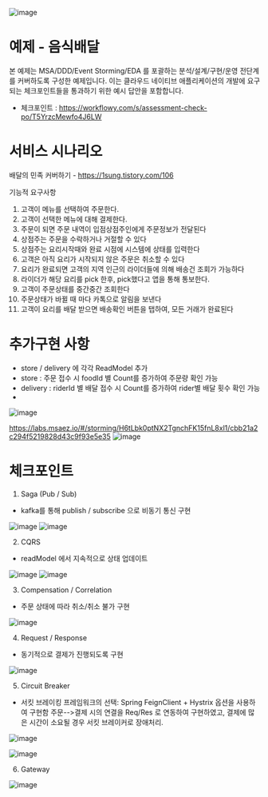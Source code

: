 ![image](https://user-images.githubusercontent.com/487999/79708354-29074a80-82fa-11ea-80df-0db3962fb453.png)

# 예제 - 음식배달

본 예제는 MSA/DDD/Event Storming/EDA 를 포괄하는 분석/설계/구현/운영 전단계를 커버하도록 구성한 예제입니다.
이는 클라우드 네이티브 애플리케이션의 개발에 요구되는 체크포인트들을 통과하기 위한 예시 답안을 포함합니다.
- 체크포인트 : https://workflowy.com/s/assessment-check-po/T5YrzcMewfo4J6LW

# 서비스 시나리오

배달의 민족 커버하기 - https://1sung.tistory.com/106

기능적 요구사항
1. 고객이 메뉴를 선택하여 주문한다.
1. 고객이 선택한 메뉴에 대해 결제한다.
1. 주문이 되면 주문 내역이 입점상점주인에게 주문정보가 전달된다
1. 상점주는 주문을 수락하거나 거절할 수 있다
1. 상점주는 요리시작때와 완료 시점에 시스템에 상태를 입력한다
1. 고객은 아직 요리가 시작되지 않은 주문은 취소할 수 있다
1. 요리가 완료되면 고객의 지역 인근의 라이더들에 의해 배송건 조회가 가능하다
1. 라이더가 해당 요리를 pick 한후, pick했다고 앱을 통해 통보한다.
1. 고객이 주문상태를 중간중간 조회한다
1. 주문상태가 바뀔 때 마다 카톡으로 알림을 보낸다
1. 고객이 요리를 배달 받으면 배송확인 버튼을 탭하여, 모든 거래가 완료된다

# 추가구현 사항
- store / delivery 에 각각 ReadModel 추가
- store : 주문 접수 시 foodId 별 Count를 증가하여 주문량 확인 가능
- delivery : riderId 별 배달 접수 시 Count를 증가하여 rider별 배달 횟수 확인 가능
- 
![image](https://user-images.githubusercontent.com/117624181/203259582-715ebc3e-0bf3-4c3d-ad9b-29bb24eb3670.png)

https://labs.msaez.io/#/storming/H6tLbk0ptNX2TgnchFK15fnL8xl1/cbb21a2c294f5219828d43c9f93e5e35
![image](https://user-images.githubusercontent.com/117624181/203246967-dccd2e13-74f4-412c-98fe-5aace4166634.png)

# 체크포인트

1. Saga (Pub / Sub)
- kafka를 통해 publish / subscribe 으로 비동기 통신 구현

![image](https://user-images.githubusercontent.com/117624181/203247498-03b6cae2-5b0d-43a3-b77a-c6a559507cb1.png)
![image](https://user-images.githubusercontent.com/117624181/203247565-866eb166-751e-41e5-aef2-8012471907e4.png)


2. CQRS
- readModel 에서 지속적으로 상태 업데이트

![image](https://user-images.githubusercontent.com/117624181/203249105-4397f6a1-859c-4342-87d7-3778897cbb2f.png)
![image](https://user-images.githubusercontent.com/117624181/203249058-b58fab7c-df93-4a86-aba5-fd685e86d1b5.png)

3. Compensation / Correlation
- 주문 상태에 따라 취소/취소 불가 구현

![image](https://user-images.githubusercontent.com/117624181/203258212-9c6b9d41-59cc-4994-b0c7-cb31678439d0.png)


4. Request / Response
- 동기적으로 결제가 진행되도록 구현

![image](https://user-images.githubusercontent.com/117624181/203249339-5c6b4406-5fd7-4885-989e-b9fd270d56b3.png)

5. Circuit Breaker
- 서킷 브레이킹 프레임워크의 선택: Spring FeignClient + Hystrix 옵션을 사용하여 구현함
주문-->결제 시의 연결을 Req/Res 로 연동하여 구현하였고, 결제에 많은 시간이 소요될 경우 서킷 브레이커로 장애처리.

![image](https://user-images.githubusercontent.com/117624181/203254371-4a9bc2a4-5cd8-4414-9069-3ed1759db1d4.png)

![image](https://user-images.githubusercontent.com/117624181/203254333-71e8baaa-f0a8-409e-8e8c-d75106da613e.png)


6. Gateway 

![image](https://user-images.githubusercontent.com/117624181/203249487-c73153bd-3ac6-4f16-a206-f95e316f688b.png)


